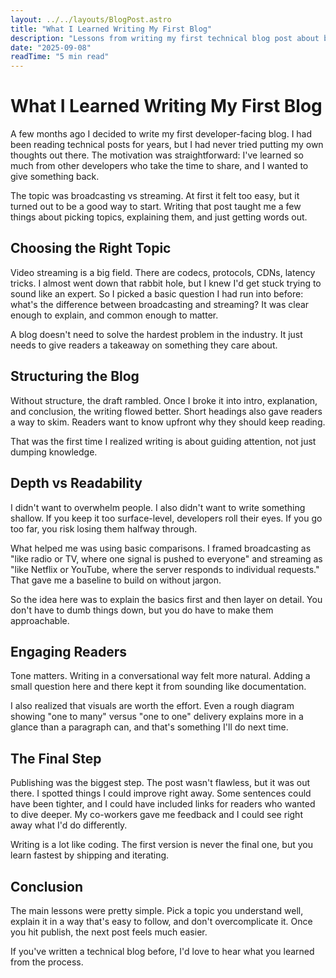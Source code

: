 ```yaml
---
layout: ../../layouts/BlogPost.astro
title: "What I Learned Writing My First Blog"
description: "Lessons from writing my first technical blog post about broadcasting vs streaming, from topic selection to hitting publish."
date: "2025-09-08"
readTime: "5 min read"
---
```


# What I Learned Writing My First Blog

A few months ago I decided to write my first developer-facing blog. I had been reading technical posts for years, but I had never tried putting my own thoughts out there. The motivation was straightforward: I've learned so much from other developers who take the time to share, and I wanted to give something back.

The topic was broadcasting vs streaming. At first it felt too easy, but it turned out to be a good way to start. Writing that post taught me a few things about picking topics, explaining them, and just getting words out.

## Choosing the Right Topic

Video streaming is a big field. There are codecs, protocols, CDNs, latency tricks. I almost went down that rabbit hole, but I knew I'd get stuck trying to sound like an expert. So I picked a basic question I had run into before: what's the difference between broadcasting and streaming? It was clear enough to explain, and common enough to matter.

A blog doesn't need to solve the hardest problem in the industry. It just needs to give readers a takeaway on something they care about.

## Structuring the Blog

Without structure, the draft rambled. Once I broke it into intro, explanation, and conclusion, the writing flowed better. Short headings also gave readers a way to skim. Readers want to know upfront why they should keep reading.

That was the first time I realized writing is about guiding attention, not just dumping knowledge.

## Depth vs Readability

I didn't want to overwhelm people. I also didn't want to write something shallow. If you keep it too surface-level, developers roll their eyes. If you go too far, you risk losing them halfway through.

What helped me was using basic comparisons. I framed broadcasting as "like radio or TV, where one signal is pushed to everyone" and streaming as "like Netflix or YouTube, where the server responds to individual requests." That gave me a baseline to build on without jargon.

So the idea here was to explain the basics first and then layer on detail. You don't have to dumb things down, but you do have to make them approachable.

## Engaging Readers

Tone matters. Writing in a conversational way felt more natural. Adding a small question here and there kept it from sounding like documentation.

I also realized that visuals are worth the effort. Even a rough diagram showing "one to many" versus "one to one" delivery explains more in a glance than a paragraph can, and that's something I'll do next time.

## The Final Step

Publishing was the biggest step. The post wasn't flawless, but it was out there. I spotted things I could improve right away. Some sentences could have been tighter, and I could have included links for readers who wanted to dive deeper. My co-workers gave me feedback and I could see right away what I'd do differently.

Writing is a lot like coding. The first version is never the final one, but you learn fastest by shipping and iterating.

## Conclusion

The main lessons were pretty simple. Pick a topic you understand well, explain it in a way that's easy to follow, and don't overcomplicate it. Once you hit publish, the next post feels much easier.

If you've written a technical blog before, I'd love to hear what you learned from the process.
